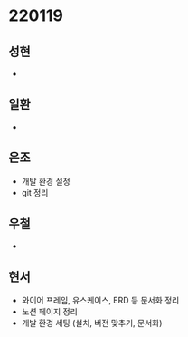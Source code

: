 # 220119

## 성현

-

## 일환

- 

## 은조

- 개발 환경 설정
- git 정리

## 우철

-

## 현서

- 와이어 프레임, 유스케이스, ERD 등 문서화 정리
- 노션 페이지 정리
- 개발 환경 세팅 (설치, 버전 맞추기, 문서화)
